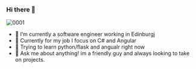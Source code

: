 ### Hi there 👋

![0001](https://user-images.githubusercontent.com/55937209/229310276-f500ff3c-a5c8-40ce-8f58-5b2cdeb0d6f6.gif)


- 🌱 I’m currently a software engineer working in Edinburgj
- 🚀 Currently for my job I focus on C# and Angular
- 🏫 Trying to learn python/flask and angualr right now
- 💬 Ask me about anything! im a friendly guy and always looking to take on projects. 
